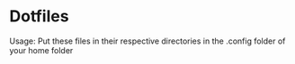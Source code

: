 # Dotfiles

Usage:
  Put these files in their respective directories in the .config folder of your home folder
